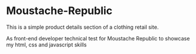 # Moustache-Republic
This is a simple product details section of a clothing retail site.

As front-end developer technical test for Moustache Republic to showcase my html, css and javascript skills
